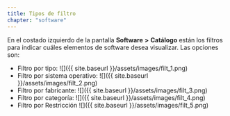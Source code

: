 ```yaml
---
title: Tipos de filtro
chapter: "software"
---
```


En el costado izquierdo de la pantalla **Software** **&gt;** **Catálogo** están los filtros para indicar cuáles elementos de software desea visualizar. Las opciones son:

*   Filtro por tipo:
![]({{ site.baseurl }}/assets/images/filt_1.png)
*   Filtro por sistema operativo:
![]({{ site.baseurl }}/assets/images/filt_2.png)
*   Filtro por fabricante:
![]({{ site.baseurl }}/assets/images/filt_3.png)
*   Filtro por categoría:
![]({{ site.baseurl }}/assets/images/filt_4.png)
*   Filtro por Restricción
![]({{ site.baseurl }}/assets/images/filt_5.png)
